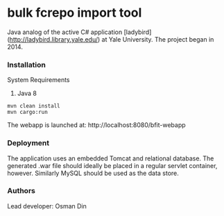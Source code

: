 bulk fcrepo import tool
=======================
Java analog of the active C# application [ladybird] (http://ladybird.library.yale.edu/) at Yale University. 
The project began in 2014.

### Installation

System Requirements

1. Java 8

```
mvn clean install
mvn cargo:run
```

The webapp is launched at: http://localhost:8080/bfit-webapp

### Deployment

The application uses an embedded Tomcat and relational database. The generated .war file should ideally be placed
in a regular servlet container, however. Similarly MySQL should be used as the data store.

### Authors

Lead developer: Osman Din
